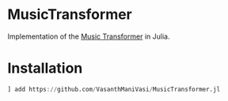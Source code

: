 # MusicTransformer

Implementation of the [Music Transformer](https://arxiv.org/abs/1809.04281) in Julia.

# Installation

```julia
] add https://github.com/VasanthManiVasi/MusicTransformer.jl
```
